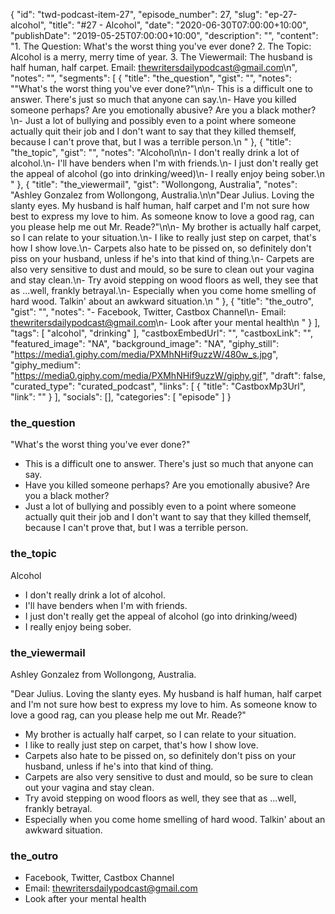 {
	"id": "twd-podcast-item-27",
	"episode_number": 27,
	"slug": "ep-27-alcohol",
	"title": "#27 - Alcohol",
	"date": "2020-06-30T07:00:00+10:00",
	"publishDate": "2019-05-25T07:00:00+10:00",
	"description": "",
	"content": "1. The Question: What's the worst thing you've ever done? 2. The Topic: Alcohol is a merry, merry time of year. 3. The Viewermail: The husband is half human, half carpet. Email: thewritersdailypodcast@gmail.com\n",
	"notes": "",
	"segments": [
		{
			"title": "the_question",
			"gist": "",
			"notes": "\"What's the worst thing you've ever done?\"\n\n- This is a difficult one to answer. There's just so much that anyone can say.\n- Have you killed someone perhaps? Are you emotionally abusive? Are you a black mother?\n- Just a lot of bullying and possibly even to a point where someone actually quit their job and I don't want to say that they killed themself, because I can't prove that, but I was a terrible person.\n      "
		},
		{
			"title": "the_topic",
			"gist": "",
			"notes": "Alcohol\n\n- I don't really drink a lot of alcohol.\n- I'll have benders when I'm with friends.\n- I just don't really get the appeal of alcohol (go into drinking/weed)\n- I really enjoy being sober.\n      "
		},
		{
			"title": "the_viewermail",
			"gist": "Wollongong, Australia",
			"notes": "Ashley Gonzalez from Wollongong, Australia.\n\n\"Dear Julius. Loving the slanty eyes. My husband is half human, half carpet and I'm not sure how best to express my love to him. As someone know to love a good rag, can you please help me out Mr. Reade?\"\n\n- My brother is actually half carpet, so I can relate to your situation.\n- I like to really just step on carpet, that's how I show love.\n- Carpets also hate to be pissed on, so definitely don't piss on your husband, unless if he's into that kind of thing.\n- Carpets are also very sensitive to dust and mould, so be sure to clean out your vagina and stay clean.\n- Try avoid stepping on wood floors as well, they see that as ...well, frankly betrayal.\n- Especially when you come home smelling of hard wood. Talkin' about an awkward situation.\n      "
		},
		{
			"title": "the_outro",
			"gist": "",
			"notes": "- Facebook, Twitter, Castbox Channel\n- Email: thewritersdailypodcast@gmail.com\n- Look after your mental health\n      "
		}
	],
	"tags": [
		"alcohol",
		"drinking"
	],
	"castboxEmbedUrl": "",
	"castboxLink": "",
	"featured_image": "NA",
	"background_image": "NA",
	"giphy_still": "https://media1.giphy.com/media/PXMhNHif9uzzW/480w_s.jpg",
	"giphy_medium": "https://media0.giphy.com/media/PXMhNHif9uzzW/giphy.gif",
	"draft": false,
	"curated_type": "curated_podcast",
	"links": [
		{
			"title": "CastboxMp3Url",
			"link": ""
		}
	],
	"socials": [],
	"categories": [
		"episode"
	]
}

### the_question

"What's the worst thing you've ever done?"

- This is a difficult one to answer. There's just so much that anyone can say.
- Have you killed someone perhaps? Are you emotionally abusive? Are you a black mother?
- Just a lot of bullying and possibly even to a point where someone actually quit their job and I don't want to say that they killed themself, because I can't prove that, but I was a terrible person.
      
### the_topic

Alcohol

- I don't really drink a lot of alcohol.
- I'll have benders when I'm with friends.
- I just don't really get the appeal of alcohol (go into drinking/weed)
- I really enjoy being sober.
      
### the_viewermail

Ashley Gonzalez from Wollongong, Australia.

"Dear Julius. Loving the slanty eyes. My husband is half human, half carpet and I'm not sure how best to express my love to him. As someone know to love a good rag, can you please help me out Mr. Reade?"

- My brother is actually half carpet, so I can relate to your situation.
- I like to really just step on carpet, that's how I show love.
- Carpets also hate to be pissed on, so definitely don't piss on your husband, unless if he's into that kind of thing.
- Carpets are also very sensitive to dust and mould, so be sure to clean out your vagina and stay clean.
- Try avoid stepping on wood floors as well, they see that as ...well, frankly betrayal.
- Especially when you come home smelling of hard wood. Talkin' about an awkward situation.
      
### the_outro

- Facebook, Twitter, Castbox Channel
- Email: thewritersdailypodcast@gmail.com
- Look after your mental health
      
